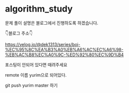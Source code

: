 # algorithm_study

문제 풀이 설명은 블로그에서 진행하도록 하겠습니다.

👇블로그 주소👇

https://velog.io/@dek1313/series/boj-%EC%95%8C%EA%B3%A0%EB%A6%AC%EC%A6%98-%EB%AC%B8%EC%A0%9C-%ED%92%80%EC%9D%B4

포스팅이 안되어 있다면 때려주세요

remote 이름 yurim으로 되어있다.

git push yurim master 하기
